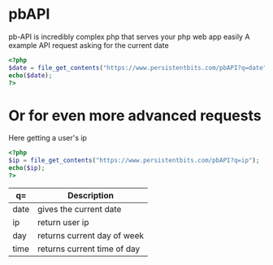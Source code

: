 # pbAPI
pb-API is incredibly complex php that serves your php web app easily
A example API request asking for the current date
```php
<?php
$date = file_get_contents("https://www.persistentbits.com/pbAPI?q=date");
echo($date);
?>
```
#  Or for even more advanced requests
Here getting a user's ip
```php
<?php
$ip = file_get_contents("https://www.persistentbits.com/pbAPI?q=ip");
echo($ip);
?>
```

| q=| Description |
| --- | --- |
| date | gives the current date |
| ip| return user ip |
| day| returns current day of week |
| time| returns current time of day
